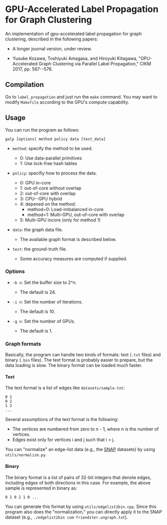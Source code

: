 # GPU-Accelerated Label Propagation for Graph Clustering

An implementation of gpu-accelerated label propagation for graph clustering, described in the
following papers:

* A longer journal version, under review.

* Yusuke Kozawa, Toshiyuki Amagasa, and Hiroyuki Kitagawa,
  "GPU-Accelerated Graph Clustering via Parallel Label Propagation,"
  CIKM 2017, pp. 567--576.


## Compilation

Go to `label_propagation` and just run the `make` command.  You may want to modify `Makefile`
according to the GPU's compute capability.


## Usage

You can run the program as follows:
```
galp [options] method policy data [test_data]
```

* `method`: specify the method to be used.
  * 0: Use data-parallel primitives
  * 1: Use lock-free hash tables

* `policy`: specifiy how to process the data.
  * 0: GPU in-core
  * 1: out-of-core without overlap
  * 2: out-of-core with overlap
  * 3: CPU--GPU hybrid
  * 4: depened on the method:
    * method=0: Load-imbalanced in-core
    * method=1: Multi-GPU, out-of-core with overlap
  * 5: Multi-GPU incore (only for method 1)

* `data`: the graph data file.
  * The available graph format is described below.

* `test`: the ground-truth file.
  * Some accuracy measures are computed if supplied.

### Options

* `-b n`: Set the buffer size to 2^n.
  * The default is 24.

* `-i n`: Set the number of iterations.
  * The default is 10.

* `-g n`: Set the number of GPUs.
  * The default is 1.


### Graph formats

Basically, the program can handle two kinds of formats: text (`.txt` files) and binary (`.bin`
files).  The text format is probably easier to prepare, but the data loading is slow.  The binary
format can be loaded much faster.

#### Text

The text format is a list of edges like `datasets/sample.txt`:
```
0 1
0 2
1 2
...
```

Several assumptions of the text format is the following:
* The vertices are numbered from zero to n - 1, where n is the number of vertices.
* Edges exist only for vertices i and j such that i < j.

You can "normalize" an edge-list data (e.g., the [SNAP](https://snap.stanford.edu/data/index.html)
datasets) by using `utils/normalize.py`.


#### Binary

The binary format is a list of pairs of 32-bit integers that denote edges, including edges of both
directions in this case.  For example, the above sample is represented in binary as:
```
0 1 0 2 1 0 ...
```
You can generate this format by using `utils/edgelist2bin.cpp`.  Since this program also
does the "normalization," you can directly apply it to the SNAP dataset (e.g., `./edgelist2bin
com-friendster.ungraph.txt`).
